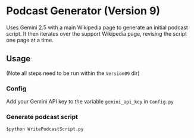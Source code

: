 # Podcast Generator (Version 9)
Uses Gemini 2.5 with a main Wikipedia page to generate an initial podcast script. It then iterates over the support Wikipedia page, revising the script one page at a time.
## Usage
(Note all steps need to be run within the `Version09` dir)
### Config
Add your Gemini API key to the variable `gemini_api_key` in `Config.py`
### Generate podcast script
`$python WritePodcastScript.py`